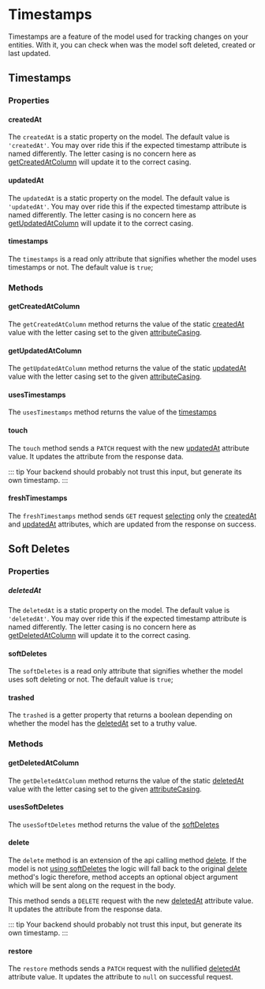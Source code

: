 # Timestamps

Timestamps are a feature of the model used for tracking changes on your entities. With it, you can check when was the model soft deleted, created or last updated.

## Timestamps

### Properties

#### createdAt

The `createdAt` is a static property on the model. The default value is `'createdAt'`. You may over ride this if the expected timestamp attribute is named differently.
The letter casing is no concern here as [getCreatedAtColumn](#getcreatedatcolumn) will update it to the correct casing.

#### updatedAt

The `updatedAt` is a static property on the model. The default value is `'updatedAt'`. You may over ride this if the expected timestamp attribute is named differently.
The letter casing is no concern here as [getUpdatedAtColumn](#getupdatedatcolumn) will update it to the correct casing.

#### timestamps

The `timestamps` is a read only attribute that signifies whether the model uses timestamps or not. The default value is `true`;

### Methods

#### getCreatedAtColumn

The `getCreatedAtColumn` method returns the value of the static [createdAt](#createdat) value with the letter casing set to the given [attributeCasing](./attributes.md#attributecasing).

#### getUpdatedAtColumn

The `getUpdatedAtColumn` method returns the value of the static [updatedAt](#updatedat) value with the letter casing set to the given [attributeCasing](./attributes.md#attributecasing).

#### usesTimestamps

The `usesTimestamps` method returns the value of the [timestamps](#timestamps-3)

#### touch
<Badge text="async" type="warning"/>

The `touch` method sends a `PATCH` request with the new [updatedAt](#getupdatedatcolumn) attribute value. It updates the attribute from the response data.

::: tip
Your backend should probably not trust this input, but generate its own timestamp.
:::

#### freshTimestamps
<Badge text="async" type="warning"/>

The `freshTimestamps` method sends `GET` request [selecting](./query-building.md#select) only the [createdAt](#getcreatedatcolumn) and [updatedAt](#getupdatedatcolumn) attributes, which are updated from the response on success.

## Soft Deletes

### Properties

##### deletedAt

The `deletedAt` is a static property on the model. The default value is `'deletedAt'`. You may over ride this if the expected timestamp attribute is named differently.
The letter casing is no concern here as [getDeletedAtColumn](#getdeletedatcolumn) will update it to the correct casing.

#### softDeletes

The `softDeletes` is a read only attribute that signifies whether the model uses soft deleting or not. The default value is `true`;

#### trashed

The `trashed` is a getter property that returns a boolean depending on whether the model has the [deletedAt](#getdeletedatcolumn) set to a truthy value.

### Methods

#### getDeletedAtColumn

The `getDeletedAtColumn` method returns the value of the static [deletedAt](#deletedat) value with the letter casing set to the given [attributeCasing](./attributes.md#attributecasing).

#### usesSoftDeletes

The `usesSoftDeletes` method returns the value of the [softDeletes](#softdeletes)

#### delete
<Badge text="async" type="warning"/>

 The `delete` method is an extension of the api calling method [delete](./api-calls.md#delete). If the model is not [using softDeletes](#usessoftdeletes) the logic will fall back to the original [delete](./api-calls.md#delete) method's logic therefore, method accepts an optional object argument which will be sent along on the request in the body.

This method sends a `DELETE` request with the new [deletedAt](#getdeletedatcolumn) attribute value. It updates the attribute from the response data.

::: tip
Your backend should probably not trust this input, but generate its own timestamp.
:::

#### restore
<Badge text="async" type="warning"/>

The `restore` methods sends a `PATCH` request with the nullified [deletedAt](#getdeletedatcolumn) attribute value. It updates the attribute to `null` on successful request.



